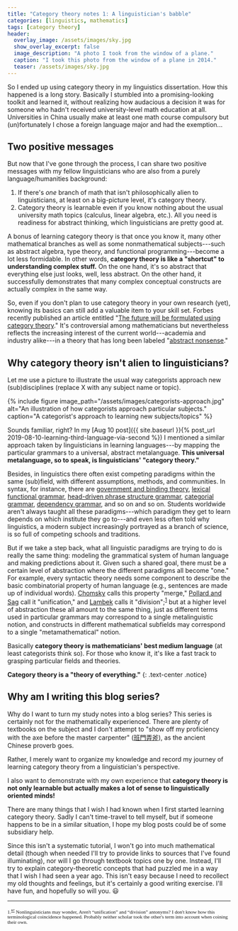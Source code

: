 ```yaml
---
title: "Category theory notes 1: A linguistician's babble"
categories: [linguistics, mathematics]
tags: [category theory]
header:
  overlay_image: /assets/images/sky.jpg
  show_overlay_excerpt: false
  image_description: "A photo I took from the window of a plane."
  caption: "I took this photo from the window of a plane in 2014."
  teaser: /assets/images/sky.jpg
---
```


So I ended up using category theory in my linguistics dissertation. How this happened is a long story. Basically I stumbled into a promising-looking toolkit and  <!--through a casual society chat (long live Cambridge societies!), and after reading a few passages online I had a gut feeling that this was the tool I had been looking for to solve some existing problems in my project. Then--> learned it, without realizing how audacious a decision it was for someone who hadn't received university-level math education at all. Universities in China usually make at least one math course compulsory but (un)fortunately I chose a foreign language major and had the exemption...

## Two positive messages
But now that I've gone through the process, I can share two positive messages with my fellow linguisticians who are also from a purely language/humanities background:
1. If there's _one_ branch of math that isn't philosophically alien to linguisticians, at least on a big-picture level, it's category theory.
2. Category theory is learnable even if you know nothing about the usual university math topics (calculus, linear algebra, etc.). All you need is readiness for abstract thinking, which linguisticians are pretty good at.
<a id="wellless"></a>

A bonus of learning category theory is that once you know it, many other mathematical branches as well as some nonmathematical subjects---such as abstract algebra, type theory, and functional programming---become a lot less formidable. In other words, **category theory is like a "shortcut" to understanding complex stuff.** On the one hand, it's so abstract that everything else just looks, well, less abstract. On the other hand, it successfully demonstrates that many complex conceptual constructs are actually complex in the same way.

So, even if you don't plan to use category theory in your own research (yet), knowing its basics can still add a valuable item to your skill set. Forbes recently published an article entitled "[The future will be formulated using category theory](https://www.forbes.com/sites/cognitiveworld/2019/07/29/the-future-will-be-formulated-using-category-theory/#4db9e0b9625e)." It's controversial among mathematicians but nevertheless reflects the increasing interest of the current world---academia and industry alike---in a theory that has long been labeled "[abstract nonsense](https://en.wikipedia.org/wiki/Abstract_nonsense)."

## Why category theory isn't alien to linguisticians?
Let me use a picture to illustrate the usual way categorists approach new (sub)disciplines (replace X with any subject name or topic).  

{% include figure image_path="/assets/images/categorists-approach.jpg" alt="An illustration of how categorists approach particular subjects." caption="A categorist's approach to learning new subjects/topics" %}

Sounds familiar, right? In my [Aug 10 post]({{ site.baseurl }}{% post_url 2019-08-10-learning-third-language-via-second %}) I mentioned a similar approach taken by linguisticians in learning languages---by mapping the particular grammars to a universal, abstract metalanguage. **This universal metalanguage, so to speak, is linguisticians' "category theory."**

Besides, in linguistics there often exist competing paradigms within the same (sub)field, with different assumptions, methods, and communities. In syntax, for instance, there are [government and binding theory](https://en.wikipedia.org/wiki/Government_and_binding_theory), [lexical functional grammar](https://en.wikipedia.org/wiki/Lexical_functional_grammar), [head-driven phrase structure grammar](https://en.wikipedia.org/wiki/Head-driven_phrase_structure_grammar), [categorial grammar](https://en.wikipedia.org/wiki/Categorial_grammar), [dependency grammar](https://en.wikipedia.org/wiki/Dependency_grammar), and so on and so on. Students worldwide aren't always taught all these paradigms---which paradigm they get to learn depends on which institute they go to---and even less often told why linguistics, a modern subject increasingly portrayed as a branch of science, is so full of competing schools and traditions.

But if we take a step back, what all linguistic paradigms are trying to do is really the same thing: modeling the grammatical system of human language and making predictions about it. Given such a shared goal, there must be a certain level of abstraction where the different paradigms all become "one." For example, every syntactic theory needs some component to describe the basic combinatorial property of human language (e.g., sentences are made up of individual words). [Chomsky](https://mitpress.mit.edu/books/minimalist-program) calls this property "merge," [Pollard and Sag](https://books.google.co.uk/books/about/Head_Driven_Phrase_Structure_Grammar.html?id=Ftvg8Vo3QHwC&redir_esc=y) call it "unification," and [Lambek](https://www.tandfonline.com/doi/abs/10.1080/00029890.1958.11989160) calls it "division";<sup><a href="#fn1" id="ref1">1</a></sup> but at a higher level of abstraction these all amount to the same thing, just as different terms used in particular grammars may correspond to a single metalinguistic notion, and constructs in different mathematical subfields may correspond to a single "metamathematical" notion.

Basically **category theory is mathematicians' best medium language** (at least categorists think so). For those who know it, it's like a fast track to grasping particular fields and theories.

**Category theory is a "theory of everything."**
{: .text-center .notice}


## Why am I writing this blog series?
Why do I want to turn my study notes into a blog series? This series is certainly not for the mathematically experienced. There are plenty of textbooks on the subject and I don't attempt to "show off my proficiency with the axe before the master carpenter" ([班門弄斧](https://en.wiktionary.org/wiki/班門弄斧)), as the ancient Chinese proverb goes. <!--The series isn't for people with regular mathematical knowledge or training either, since they can directly learn from the standard textbooks without spending a lot of time trying to figure out what the standard mathematical terms and notations mean.-->

Rather, I merely want to organize my knowledge and record my journey of learning category theory from a linguistician's perspective.
<!--So who are this series for? Linguisticians---especially those with little math experience after high school like myself---who want to learn about categories but are intimidated by common textbooks. There are already quite a few category theory textbooks targeting nonmathematicians, such as [_Category Theory for Programmars_](https://books.google.co.uk/books/about/Category_Theory_for_Programmers.html?id=ZaP-swEACAAJ&source=kp_book_description&redir_esc=y), [_Categories for the Working Philosopher_](https://books.google.co.uk/books/about/Categories_for_the_Working_Philosopher.html?id=RIM8DwAAQBAJ&source=kp_book_description&redir_esc=y), and [_Category Theory for the Sciences_](https://books.google.co.uk/books/about/Category_Theory_for_the_Sciences.html?id=CwfjBAAAQBAJ&source=kp_book_description&redir_esc=y). But unfortunately as of 2019 there's still no "Category Theory for Linguistics," despite the growing interest among linguisticians in the subject.-->
I also want to demonstrate with my own experience that **category theory is not only learnable but actually makes a lot of sense to linguistically oriented minds!**

There are many things that I wish I had known when I first started learning category theory. Sadly I can't time-travel to tell myself, but if someone happens to be in a similar situation, I hope my blog posts could be of some subsidiary help.

Since this isn't a systematic tutorial, I won't go into much mathematical detail (though when needed I'll try to provide links to sources that I've found illuminating), nor will I go through textbook topics one by one. Instead, I'll try to explain category-theoretic concepts that had puzzled me in a way that I wish I had seen a year ago. This isn't easy because I need to recollect my old thoughts and feelings, but it's certainly a good writing exercise. I'll have fun, and hopefully so will you. 😃

<hr>
<div style="font-family: serif; font-size: 0.8em;">
<a id="fn1">1.</a><sup><a href="#ref1" title="Jump back to footnote 1 in the text.">↩</a></sup> Nonlinguisticians may wonder, Aren't &#8220;unification&#8221; and &#8220;division&#8221; antonyms? I don't know how this terminological coincidence happened. Probably neither scholar took the other's term into account when coining their own.
</div>
